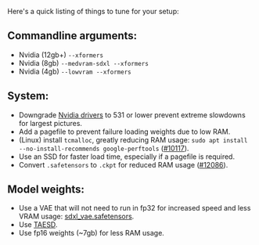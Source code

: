 Here's a quick listing of things to tune for your setup:

## Commandline arguments:

- Nvidia (12gb+) `--xformers`
- Nvidia (8gb) `--medvram-sdxl --xformers`
- Nvidia (4gb) `--lowvram --xformers`


## System:
- Downgrade [Nvidia drivers](https://www.nvidia.com/en-us/geforce/drivers/) to 531 or lower prevent extreme slowdowns for largest pictures.
- Add a pagefile to prevent failure loading weights due to low RAM.
- (Linux) install `tcmalloc`, greatly reducing RAM usage: `sudo apt install --no-install-recommends google-perftools` ([#10117](https://github.com/AUTOMATIC1111/stable-diffusion-webui/issues/10117)).
- Use an SSD for faster load time, especially if a pagefile is required.
- Convert `.safetensors` to `.ckpt` for reduced RAM usage ([#12086](https://github.com/AUTOMATIC1111/stable-diffusion-webui/issues/12086#issuecomment-1691154698)).

## Model weights:
- Use a VAE that will not need to run in fp32 for increased speed and less VRAM usage: [sdxl_vae.safetensors](https://huggingface.co/madebyollin/sdxl-vae-fp16-fix/blob/main/sdxl_vae.safetensors).
- Use [TAESD](https://github.com/AUTOMATIC1111/stable-diffusion-webui/wiki/Features#taesd).
- Use fp16 weights (~7gb) for less RAM usage.